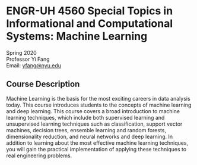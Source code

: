 # ENGR-UH 4560 Special Topics in Informational and Computational Systems: Machine Learning 

Spring 2020     
Professor Yi Fang    
Email: yfang@nyu.edu   

## Course Description
Machine Learning is the basis for the most exciting careers in data analysis today. This course introduces students to the concepts of machine learning and deep learning. This course covers a broad introduction to machine learning techniques, which include both supervised learning and unsupervised learning techniques such as classification, support vector machines, decision trees, ensemble learning and random forests, dimensionality reduction, and neural networks and deep learning. In addition to learning about the most effective machine learning techniques, you will gain the practical implementation of applying these techniques to real engineering problems.
